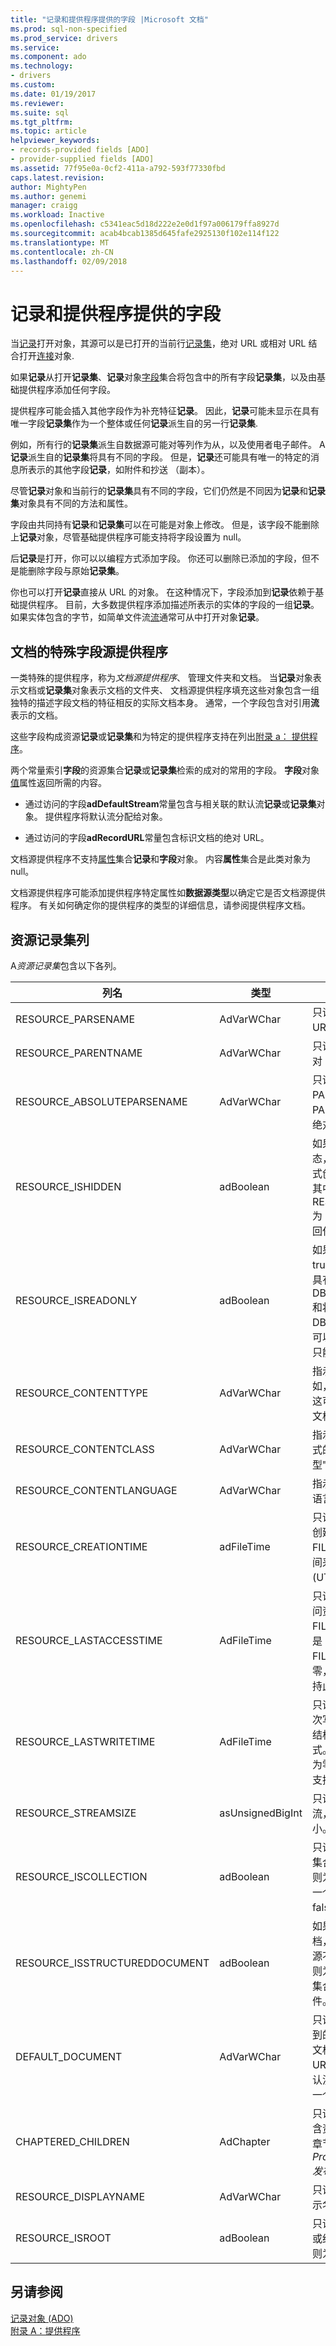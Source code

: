 ```yaml
---
title: "记录和提供程序提供的字段 |Microsoft 文档"
ms.prod: sql-non-specified
ms.prod_service: drivers
ms.service: 
ms.component: ado
ms.technology:
- drivers
ms.custom: 
ms.date: 01/19/2017
ms.reviewer: 
ms.suite: sql
ms.tgt_pltfrm: 
ms.topic: article
helpviewer_keywords:
- records-provided fields [ADO]
- provider-supplied fields [ADO]
ms.assetid: 77f95e0a-0cf2-411a-a792-593f77330fbd
caps.latest.revision: 
author: MightyPen
ms.author: genemi
manager: craigg
ms.workload: Inactive
ms.openlocfilehash: c5341eac5d18d222e2e0d1f97a006179ffa8927d
ms.sourcegitcommit: acab4bcab1385d645fafe2925130f102e114f122
ms.translationtype: MT
ms.contentlocale: zh-CN
ms.lasthandoff: 02/09/2018
---
```

# <a name="records-and-provider-supplied-fields"></a>记录和提供程序提供的字段
当[记录](../../../ado/reference/ado-api/record-object-ado.md)打开对象，其源可以是已打开的当前行[记录集](../../../ado/reference/ado-api/recordset-object-ado.md)，绝对 URL 或相对 URL 结合打开[连接](../../../ado/reference/ado-api/connection-object-ado.md)对象.  
  
 如果**记录**从打开**记录集**、**记录**对象[字段](../../../ado/reference/ado-api/fields-collection-ado.md)集合将包含中的所有字段**记录集**，以及由基础提供程序添加任何字段。  
  
 提供程序可能会插入其他字段作为补充特征**记录**。 因此，**记录**可能未显示在具有唯一字段**记录集**作为一个整体或任何**记录**派生自的另一行**记录集**.  
  
 例如，所有行的**记录集**派生自数据源可能对等列作为从，以及使用者电子邮件。 A**记录**派生自的**记录集**将具有不同的字段。 但是，**记录**还可能具有唯一的特定的消息所表示的其他字段**记录**，如附件和抄送 （副本）。  
  
 尽管**记录**对象和当前行的**记录集**具有不同的字段，它们仍然是不同因为**记录**和**记录集**对象具有不同的方法和属性。  
  
 字段由共同持有**记录**和**记录集**可以在可能是对象上修改。 但是，该字段不能删除上**记录**对象，尽管基础提供程序可能支持将字段设置为 null。  
  
 后**记录**是打开，你可以以编程方式添加字段。 你还可以删除已添加的字段，但不是能删除字段与原始**记录集**。  
  
 你也可以打开**记录**直接从 URL 的对象。 在这种情况下，字段添加到**记录**依赖于基础提供程序。 目前，大多数提供程序添加描述所表示的实体的字段的一组**记录**。 如果实体包含的字节，如简单文件流[流](../../../ado/reference/ado-api/stream-object-ado.md)通常可从中打开对象**记录**。  
  
## <a name="special-fields-for-document-source-providers"></a>文档的特殊字段源提供程序  
 一类特殊的提供程序，称为*文档源提供程序*、 管理文件夹和文档。 当**记录**对象表示文档或**记录集**对象表示文档的文件夹、 文档源提供程序填充这些对象包含一组独特的描述字段文档的特征相反的实际文档本身。 通常，一个字段包含对引用**流**表示的文档。  
  
 这些字段构成资源**记录**或**记录集**和为特定的提供程序支持在列出[附录 a： 提供程序](../../../ado/guide/appendixes/appendix-a-providers.md)。  
  
 两个常量索引**字段**的资源集合**记录**或**记录集**检索的成对的常用的字段。 **字段**对象[值](../../../ado/reference/ado-api/value-property-ado.md)属性返回所需的内容。  
  
-   通过访问的字段**adDefaultStream**常量包含与相关联的默认流**记录**或**记录集**对象。 提供程序将默认流分配给对象。  
  
-   通过访问的字段**adRecordURL**常量包含标识文档的绝对 URL。  
  
 文档源提供程序不支持[属性](../../../ado/reference/ado-api/properties-collection-ado.md)集合**记录**和**字段**对象。 内容**属性**集合是此类对象为 null。  
  
 文档源提供程序可能添加提供程序特定属性如**数据源类型**以确定它是否文档源提供程序。 有关如何确定你的提供程序的类型的详细信息，请参阅提供程序文档。  
  
## <a name="resource-recordset-columns"></a>资源记录集列  
 A*资源记录集*包含以下各列。  
  
|列名|类型|Description|  
|-----------------|----------|-----------------|  
|RESOURCE_PARSENAME|AdVarWChar|只读。 指示资源的 URL。|  
|RESOURCE_PARENTNAME|AdVarWChar|只读。 指示父记录的绝对 URL。|  
|RESOURCE_ABSOLUTEPARSENAME|AdVarWChar|只读。 指示该资源，即 PARENTNAME 和 PARSENAME 的串联的绝对 URL。|  
|RESOURCE_ISHIDDEN|adBoolean|如果资源处于隐藏状态，则为 true。 除非显式创建行集的命令选择其中 RESOURCE_ISHIDDEN 为 True 的行，将不返回任何行。|  
|RESOURCE_ISREADONLY|adBoolean|如果资源是只读的则为 true。 尝试打开此资源具有 DBBINDFLAG_WRITE 和将失败，并 DB_E_READONLY。 可以编辑此属性，即使只能以只读打开资源。|  
|RESOURCE_CONTENTTYPE|AdVarWChar|指示可能使用文档 — 例如，某个律师的简短。 这可能对应于用于创建文档的 Office 模板。|  
|RESOURCE_CONTENTCLASS|AdVarWChar|指示文档中，如指示格式的 MIME 类型"`text/html`"。|  
|RESOURCE_CONTENTLANGUAGE|AdVarWChar|指示在其中存储内容的语言。|  
|RESOURCE_CREATIONTIME|adFileTime|只读。 指示包含资源的创建的时间的 FILETIME 结构。 该时间采用协调世界时 (UTC) 格式报告。|  
|RESOURCE_LASTACCESSTIME|AdFileTime|只读。 指示包含上次访问资源的时间的 FILETIME 结构。 时间是 UTC 格式。 FILETIME 成员均为零，如果提供程序不支持此时间成员。|  
|RESOURCE_LASTWRITETIME|AdFileTime|只读。 指示包含资源上次写入时间 FILETIME 结构。 时间是 UTC 格式。 FILETIME 成员均为零，如果提供程序不支持此时间成员。|  
|RESOURCE_STREAMSIZE|asUnsignedBigInt|只读。 指示资源的默认流，以字节为单位的大小。|  
|RESOURCE_ISCOLLECTION|adBoolean|只读。 如果资源是一个集合，例如一个目录，则为 true。 如果资源是一个简单的文件，则为 false。|  
|RESOURCE_ISSTRUCTUREDDOCUMENT|adBoolean|如果资源是结构化的文档，则为 true。 如果资源不是结构化的文档，则为 false。 它可以为集合或一个简单的文件。|  
|DEFAULT_DOCUMENT|AdVarWChar|只读。 指示此资源包含到的文件夹的默认简单文档或结构化的文档的 URL。 从资源请求的默认流时使用。 此属性是一个简单的文件为空。|  
|CHAPTERED_CHILDREN|AdChapter|只读。 選擇性。 指示包含资源的子级的行集的章节。 ( *OLE DB Provider for Internet 发布*不使用此列。)|  
|RESOURCE_DISPLAYNAME|AdVarWChar|只读。 指示该资源的显示名称。|  
|RESOURCE_ISROOT|adBoolean|只读。 如果资源是集合或结构化的文档的根，则为 true。|  
  
## <a name="see-also"></a>另请参阅  
 [记录对象 (ADO)](../../../ado/reference/ado-api/record-object-ado.md)   
 [附录 A：提供程序](../../../ado/guide/appendixes/appendix-a-providers.md)
